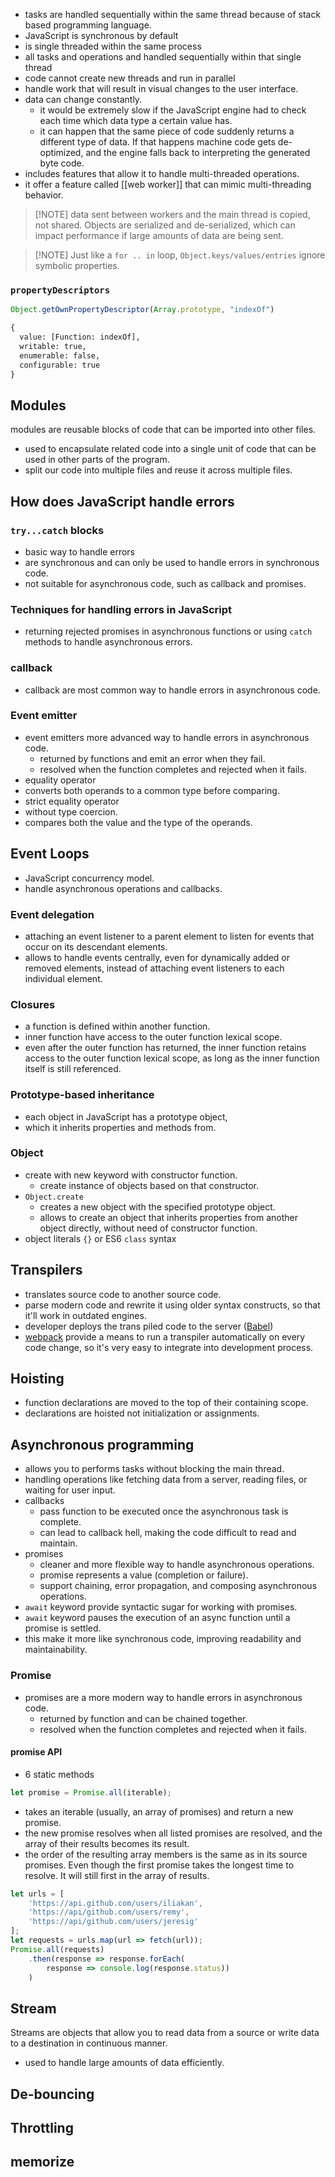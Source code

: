 - tasks are handled sequentially within the same thread because of stack based programming language.
- JavaScript is synchronous by default 
- is single threaded within the same process
- all tasks and operations and handled sequentially within that single thread
- code cannot create new threads and run in parallel
- handle work that  will result in visual changes to the user interface.
- data can change constantly.
	- it would be extremely slow if the JavaScript engine had to check each time which data type a certain value has.
	- it can happen that the same piece of code suddenly returns a different type of data. If that happens machine code gets de-optimized, and the engine falls back to interpreting the generated byte code.
- includes features that allow it to handle multi-threaded operations.
- it offer a feature called [[web worker]] that can mimic multi-threading behavior.

> [!NOTE] data sent between workers and the main thread is copied, not shared. Objects are serialized and de-serialized, which can impact performance if large amounts of data are being sent.

 > [!NOTE] Just like a `for .. in` loop, `Object.keys/values/entries` ignore symbolic properties. 
### `propertyDescriptors`
```javascript
Object.getOwnPropertyDescriptor(Array.prototype, "indexOf")
```

```txt
{
  value: [Function: indexOf],
  writable: true,
  enumerable: false,
  configurable: true
}
```
## Modules
modules are reusable blocks of code that can be imported into other files.
- used to encapsulate related code into a single unit of code that can be used in other parts of the program.
- split our code into multiple files and reuse it across multiple files.
## How does JavaScript handle errors
### `try...catch` blocks
- basic way to handle errors
- are synchronous and can only be used to handle errors in synchronous code.
- not suitable for asynchronous code, such as callback and promises.
### Techniques for handling errors in JavaScript
- returning rejected promises in asynchronous functions or using `catch` methods to handle asynchronous errors.
### callback
- callback are most common way to handle errors in asynchronous code.
### Event emitter
- event emitters more advanced way to handle errors in asynchronous code.
    - returned by functions and emit an error when they fail.
    - resolved when the function completes and rejected when it fails.
- equality operator
- converts both operands to a common type before comparing.
- strict equality operator
- without type coercion.
- compares both the value and the type of the operands.
## Event Loops
- JavaScript concurrency model.
- handle asynchronous operations and callbacks.
### Event delegation
- attaching an event listener to a parent element to listen for events that occur on its descendant elements.
- allows to handle events centrally, even for dynamically added or removed elements, instead of attaching event listeners to each individual element.
### Closures
- a function is defined within another function.
- inner function have access to the outer function lexical scope.
- even after the outer function has returned, the inner function retains access to the outer function lexical scope, as long as the inner function itself is still referenced.
### Prototype-based inheritance
- each object in JavaScript has a prototype object,
- which it inherits properties and methods from.
### Object
- create with new keyword with constructor function.
    - create instance of objects based on that constructor.
- `Object.create`
    - creates a new object with the specified prototype object.
    - allows to create an object that inherits properties from another object directly, without need of constructor function.
- object literals `{}` or ES6 `class` syntax
## Transpilers
- translates source code to another source code.
- parse modern code and rewrite it using older syntax constructs, so that it'll work in outdated engines.
- developer deploys the trans piled code to the server ([Babel](https://babeljs.io/))
- [webpack](https://webpack.js.org/) provide a means to run a transpiler automatically on every code change, so it's very easy to integrate into development process.
## Hoisting
- function declarations are moved to the top of their containing scope.
- declarations are hoisted not initialization or assignments.
## Asynchronous programming
- allows you to performs tasks without blocking the main thread.
- handling operations like fetching data from a server, reading files, or waiting for user input.
- callbacks
    - pass function to be executed once the asynchronous task is complete.
    - can lead to callback hell, making the code difficult to read and maintain.
- promises
    - cleaner and more flexible way to handle asynchronous operations.
    - promise represents a value (completion or failure).
    - support chaining, error propagation, and composing asynchronous operations.
- `await` keyword provide syntactic sugar for working with promises.
- `await` keyword pauses the execution of an async function until a promise is settled.
- this make it more like synchronous code, improving readability and maintainability.
### Promise
- promises are a more modern way to handle errors in asynchronous code.
    - returned by function and can be chained together.
    - resolved when the function completes and rejected when it fails.
#### promise API
- 6 static methods
```javascript
let promise = Promise.all(iterable);
```
- takes an iterable (usually, an array of promises) and return a new promise.
- the new promise resolves when all listed promises are resolved, and the array of their results becomes its result.
- the order of the resulting array members is the same as in its source promises. Even though the first promise takes the longest time to resolve. It will still first in the array of results.
```javascript
let urls = [
	'https://api.github.com/users/iliakan',
	'https://api/github.com/users/remy',
	'https://api/github.com/users/jeresig'
];
let requests = urls.map(url => fetch(url));
Promise.all(requests)
	.then(response => response.forEach(
		response => console.log(response.status))
	)
```
## Stream
Streams are objects that allow you to read data from a source or write data to a destination in continuous manner.
- used to handle large amounts of data efficiently.
## De-bouncing
## Throttling
## memorize